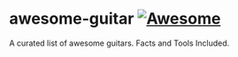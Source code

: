 # awesome-guitar [![Awesome](https://awesome.re/badge.svg)](https://awesome.re)
A curated list of awesome guitars. Facts and Tools Included.
